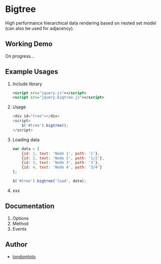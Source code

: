 # Bigtree

High performance hierarchical data rendering based on nested set model (can also be used for adjacency).

## Working Demo
On progress...

## Example Usages
1. Include library
    
    ```xml
    <script src="jquery.js"></script>
    <script src="jquery.bigtree.js"></script>
    ```
2. Usage
    
    ```javascript
    <div id="tree"></div>
    <script>
        $('#tree').bigtree();
    </script>
    ```
3. Loading data
    
    ```javascript
    var data = [
        {id: 1, text: 'Node 1', path: '1'},
        {id: 2, text: 'Node 2', path: '1/2'},
        {id: 3, text: 'Node 3', path: '3'},
        {id: 4, text: 'Node 4', path: '3/4'}
    ];
    
    $('#tree').bigtree('load', data);
    ```

4. xxx

## Documentation
1. Options
2. Method
3. Events

## Author
- [londomloto](https://github.com/londomloto)



